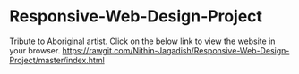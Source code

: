 # Responsive-Web-Design-Project
Tribute to Aboriginal artist.
Click on the below link to view the website in your browser.
https://rawgit.com/Nithin-Jagadish/Responsive-Web-Design-Project/master/index.html
